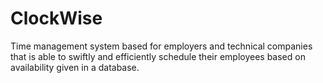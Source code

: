 # ClockWise
Time management system based for employers and technical companies that is able to swiftly and efficiently schedule their employees based on availability given in a database. 
